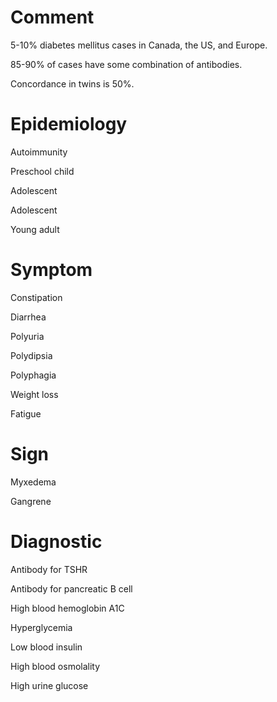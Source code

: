 # Comment

5-10% diabetes mellitus cases in Canada, the US, and Europe.

85-90% of cases have some combination of antibodies.

Concordance in twins is 50%.

# Epidemiology

Autoimmunity

Preschool child

Adolescent

Adolescent

Young adult

# Symptom

Constipation

Diarrhea

Polyuria

Polydipsia

Polyphagia

Weight loss

Fatigue

# Sign

Myxedema

Gangrene

# Diagnostic

Antibody for TSHR

Antibody for pancreatic B cell

High blood hemoglobin A1C

Hyperglycemia

Low blood insulin

High blood osmolality

High urine glucose
